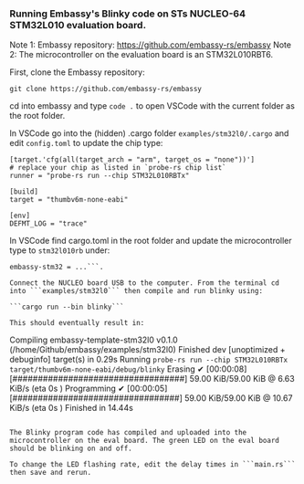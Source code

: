 ### Running Embassy's Blinky code on STs NUCLEO-64 STM32L010 evaluation board.

Note 1: Embassy repository: https://github.com/embassy-rs/embassy
Note 2: The microcontroller on the evaluation board is an STM32L010RBT6.

First, clone the Embassy repository:

```git clone https://github.com/embassy-rs/embassy```

cd into embassy and type ```code .``` to open VSCode with the current folder as the root folder.

In VSCode go into the (hidden) .cargo folder ```examples/stm32l0/.cargo``` and edit ```config.toml``` to update the chip type:

```
[target.'cfg(all(target_arch = "arm", target_os = "none"))']
# replace your chip as listed in `probe-rs chip list`
runner = "probe-rs run --chip STM32L010RBTx"

[build]
target = "thumbv6m-none-eabi"

[env]
DEFMT_LOG = "trace"
```

In VSCode find cargo.toml in the root folder and update the microcontroller type  to ```stm32l010rb``` under:

 ```[dependencies]
 embassy-stm32 = ...```.

Connect the NUCLEO board USB to the computer. From the terminal cd into ```examples/stm32l0``` then compile and run blinky using:

```cargo run --bin blinky```

This should eventually result in:

```
Compiling embassy-template-stm32l0 v0.1.0 (/home/Github/embassy/examples/stm32l0)
  Finished dev [unoptimized + debuginfo] target(s) in 0.29s
    Running `probe-rs run --chip STM32L010RBTx target/thumbv6m-none-eabi/debug/blinky`
      Erasing ✔ [00:00:08] [##################################] 59.00 KiB/59.00 KiB @ 6.63 KiB/s (eta 0s )
      Programming ✔ [00:00:05] [#################################] 59.00 KiB/59.00 KiB @ 10.67 KiB/s (eta 0s )    Finished in 14.44s
```

The Blinky program code has compiled and uploaded into the microcontroller on the eval board. The green LED on the eval board should be blinking on and off.

To change the LED flashing rate, edit the delay times in ```main.rs``` then save and rerun.